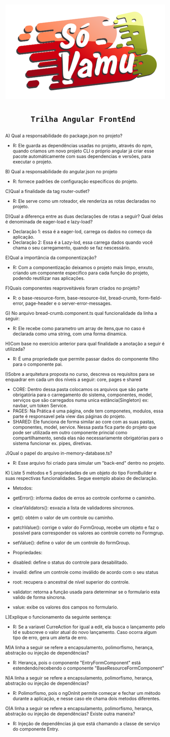 <h1>
 <img src = "logo.png">
 <h1>
 
 <h1 align = "center"> 
 
    Trilha Angular FrontEnd 
</h1>


A) Qual a responsabilidade do package.json no projeto?
- R: Ele guarda as dependências usadas no projeto, através do npm, quando criamos um novo projeto CLI o próprio angular já criar esse pacote automáticamente com suas dependencias e versões, para executar o projeto.

B) Qual a responsabilidade do angular.json no projeto
- R: fornece padrões de configuração específicos do projeto.

C)Qual a finalidade da tag router-outlet?
- R: Ele serve como um roteador, ele renderiza as rotas declaradas no projeto.

D)Qual a diferença entre as duas declarações de rotas a seguir? Qual delas é 
denominada de eager-load e lazy-load?
- Declaração 1: essa é a eager-lod, carrega os dados no começo da aplicação.
- Declaração 2: Essa é a Lazy-lod, essa carrega dados quando você chama o seu carregamento, quando se faz nescessário.

E)Qual a importância da componentização?
- R: Com a componentização deixamos o projeto mais limpo, enxuto, criando um componente especifico para cada função do projeto, podendo reutilizar nas aplicações.

F)Quais componentes reaproveitáveis foram criados no projeto?
- R: o base-resource-form, base-resource-list, bread-crumb, form-field-error, page-header e o server-error-messages.

G) No arquivo bread-crumb.component.ts qual funcionalidade da linha a seguir:
- R: Ele recebe como parametro um array de itens,que no caso é declarada como uma string, com uma forma dinamica.

H)Com base no exercício anterior para qual finalidade a anotação a seguir é utilizada?
- R: É uma propriedade que permite passar dados do componente filho para o componente pai. 

I)Sobre a arquitetura proposta no curso, descreva os requisitos para se enquadrar em 
cada um dos níveis a seguir: core, pages e shared
- CORE: Dentro dessa pasta colocamos os arquivos que são parte obrigatória para o carregamento do sistema, componentes, model, serviços que são carregados numa unica estância(Singleton) ex: navbar, um token Service.
- PAGES: Na Prática é uma página, onde tem componetes, modulos, essa parte é responsavel pela view das páginas do projeto.
- SHARED: Ele funciona de forma similar ao core com as suas pastas, componentes, model, service. Nessa pasta fica parte do projeto que pode ser utilizada em outro componente princial como compartilhamento, senda elas não necessariamente obrigatórias para o sistema funcionar ex. pipes, diretivas.

J)Qual o papel do arquivo in-memory-database.ts?
- R: Esse arquivo foi criado para simular um "back-end" dentro no projeto.

K) Liste 5 métodos e 5 propriedades de um objeto do tipo FormBuilder e suas 
respectivas funcionalidades. Segue exemplo abaixo de declaração.
- Metodos:
- getError(): informa dados de erros ao controle conforme o caminho.
- clearValidators(): esvazia a lista de validadores síncronos.
- get(): obtém o valor de um controle ou caminho.
- patchValue(): corrige o valor do FormGroup, recebe um objeto e faz o possível para corresponder os valores ao controle correto no Formgrup.
- setValue(): define o valor de um controle do formGroup.

- Propriedades:
- disabled: define o status do controle para desabilitado.
- invalid: define um controle como inválido de acordo com o seu status
- root: recupera o ancestral de nível superior do controle.
- validator: retorna a função usada para determinar se o formulario esta valido de forma síncrona.
- value: exibe os valores dos campos no formulario.


L)Explique o funcionamento da seguinte sentença:
- R: Se a variavel CurreAction for igual a edit, ela busca o lançamento pelo Id e subscreve o valor atual do novo lançamento. Caso ocorra algum tipo de erro, gera um alerta de erro.

M)A linha a seguir se refere a encapsulamento, polimorfismo, herança, abstração ou
injeção de dependências?
- R: Herança, pois o componente "EntryFormComponent" está estendendo/recebendo o componente "BaseResourceFormComponent"

N)A linha a seguir se refere a encapsulamento, polimorfismo, herança, abstração ou
injeção de dependências?
- R: Polimorfismo, pois o ngOnInit permite começar e fechar um método durante a aplicação, e nesse caso ele chama dois metodos diferentes.

O)A linha a seguir se refere a encapsulamento, polimorfismo, herança, abstração ou
injeção de dependências? Existe outra maneira?
- R: Injeção de dependências já que está chamando a classe de serviço do componente Entry.